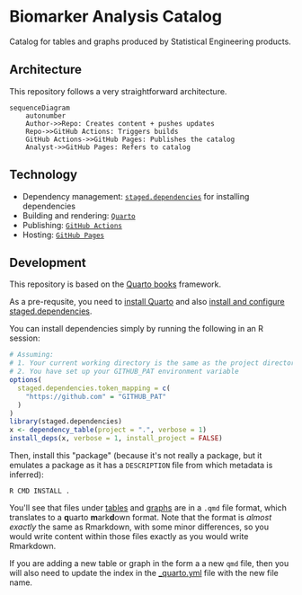 # Biomarker Analysis Catalog

Catalog for tables and graphs produced by Statistical Engineering products.

## Architecture

This repository follows a very straightforward architecture.

```mermaid
sequenceDiagram
    autonumber
    Author->>Repo: Creates content + pushes updates
    Repo->>GitHub Actions: Triggers builds
    GitHub Actions->>GitHub Pages: Publishes the catalog
    Analyst->>GitHub Pages: Refers to catalog
```

## Technology

- Dependency management: [`staged.dependencies`](https://openpharma.github.io/staged.dependencies/) for installing dependencies
- Building and rendering: [`Quarto`](https://quarto.org/)
- Publishing: [`GitHub Actions`](https://docs.github.com/en/actions)
- Hosting: [`GitHub Pages`](https://pages.github.com/)

## Development

This repository is based on the [Quarto books](https://quarto.org/docs/books/) framework.

As a pre-requsite, you need to [install Quarto](https://quarto.org/docs/get-started/) and also [install and configure staged.dependencies](https://github.com/openpharma/staged.dependencies#usage).

You can install dependencies simply by running the following in an R session:

```R
# Assuming:
# 1. Your current working directory is the same as the project directory
# 2. You have set up your GITHUB_PAT environment variable
options(
  staged.dependencies.token_mapping = c(
    "https://github.com" = "GITHUB_PAT"
  )
)
library(staged.dependencies)
x <- dependency_table(project = ".", verbose = 1)
install_deps(x, verbose = 1, install_project = FALSE)
```

Then, install this "package" (because it's not really a package, but it emulates a package as it has a `DESCRIPTION` file from which metadata is inferred):

```shell
R CMD INSTALL .
```

You'll see that files under [tables](tables) and [graphs](graphs) are in a `.qmd` file format, which translates to a **q**uarto **m**ark**d**own format. Note that the format is _almost exactly_ the same as Rmarkdown, with some minor differences, so you would write content within those files exactly as you would write Rmarkdown.

If you are adding a new table or graph in the form a a new `qmd` file, then you will also need to update the index in the [_quarto.yml](_quarto.yml) file with the new file name.
